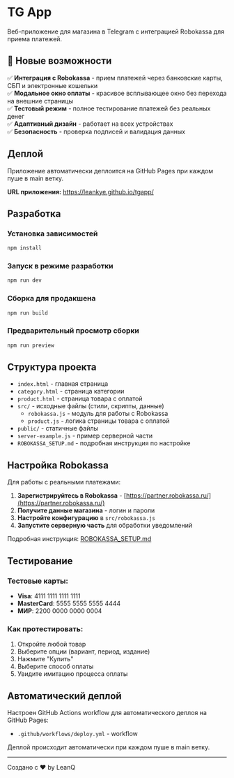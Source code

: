 # TG App

Веб-приложение для магазина в Telegram с интеграцией Robokassa для приема платежей.

## 🚀 Новые возможности

✅ **Интеграция с Robokassa** - прием платежей через банковские карты, СБП и электронные кошельки  
✅ **Модальное окно оплаты** - красивое всплывающее окно без перехода на внешние страницы  
✅ **Тестовый режим** - полное тестирование платежей без реальных денег  
✅ **Адаптивный дизайн** - работает на всех устройствах  
✅ **Безопасность** - проверка подписей и валидация данных  

## Деплой

Приложение автоматически деплоится на GitHub Pages при каждом пуше в main ветку.

**URL приложения:** https://leankye.github.io/tgapp/

## Разработка

### Установка зависимостей
```bash
npm install
```

### Запуск в режиме разработки
```bash
npm run dev
```

### Сборка для продакшена
```bash
npm run build
```

### Предварительный просмотр сборки
```bash
npm run preview
```

## Структура проекта

- `index.html` - главная страница
- `category.html` - страница категории
- `product.html` - страница товара с оплатой
- `src/` - исходные файлы (стили, скрипты, данные)
  - `robokassa.js` - модуль для работы с Robokassa
  - `product.js` - логика страницы товара с оплатой
- `public/` - статичные файлы
- `server-example.js` - пример серверной части
- `ROBOKASSA_SETUP.md` - подробная инструкция по настройке

## Настройка Robokassa

Для работы с реальными платежами:

1. **Зарегистрируйтесь в Robokassa** - [https://partner.robokassa.ru/](https://partner.robokassa.ru/)
2. **Получите данные магазина** - логин и пароли
3. **Настройте конфигурацию** в `src/robokassa.js`
4. **Запустите серверную часть** для обработки уведомлений

Подробная инструкция: [ROBOKASSA_SETUP.md](ROBOKASSA_SETUP.md)

## Тестирование

### Тестовые карты:
- **Visa**: 4111 1111 1111 1111
- **MasterCard**: 5555 5555 5555 4444
- **МИР**: 2200 0000 0000 0004

### Как протестировать:
1. Откройте любой товар
2. Выберите опции (вариант, период, издание)
3. Нажмите "Купить"
4. Выберите способ оплаты
5. Увидите имитацию процесса оплаты

## Автоматический деплой

Настроен GitHub Actions workflow для автоматического деплоя на GitHub Pages:
- `.github/workflows/deploy.yml` - workflow

Деплой происходит автоматически при каждом пуше в main ветку.

---
Создано с ❤️ by LeanQ
